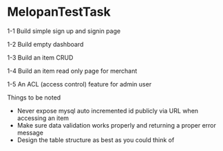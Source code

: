 # MelopanTestTask
1-1 Build simple sign up and signin page

1-2 Build empty dashboard

1-3 Build an item CRUD

1-4 Build an item read only page for merchant

1-5 An ACL (access control) feature for admin user

Things to be noted
- Never expose mysql auto incremented id publicly via URL when accessing an item
- Make sure data validation works properly and returning a proper error message
- Design the table structure as best as you could think of